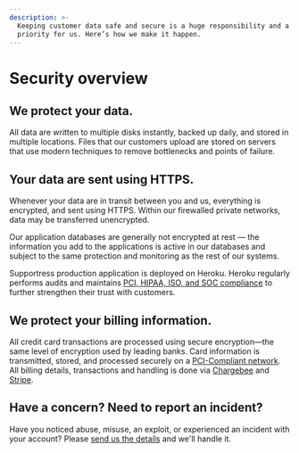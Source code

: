```yaml
---
description: >-
  Keeping customer data safe and secure is a huge responsibility and a top
  priority for us. Here’s how we make it happen.
---
```


# Security overview

## We protect your data.

All data are written to multiple disks instantly, backed up daily, and stored in multiple locations. Files that our customers upload are stored on servers that use modern techniques to remove bottlenecks and points of failure.

## Your data are sent using HTTPS.

Whenever your data are in transit between you and us, everything is encrypted, and sent using HTTPS. Within our firewalled private networks, data may be transferred unencrypted.

Our application databases are generally not encrypted at rest — the information you add to the applications is active in our databases and subject to the same protection and monitoring as the rest of our systems.

Supportress production application is deployed on Heroku. Heroku regularly performs audits and maintains [PCI, HIPAA, ISO, and SOC compliance](https://www.heroku.com/compliance) to further strengthen their trust with customers.

## We protect your billing information.

All credit card transactions are processed using secure encryption—the same level of encryption used by leading banks. Card information is transmitted, stored, and processed securely on a [PCI-Compliant network](https://en.wikipedia.org/wiki/Payment_Card_Industry_Data_Security_Standard). All billing details, transactions and handling is done via [Chargebee](https://www.chargebee.com/privacy/) and [Stripe](https://stripe.com/en-gr/privacy).

## Have a concern? Need to report an incident?

Have you noticed abuse, misuse, an exploit, or experienced an incident with your account? Please [send us the details](mailto:support@heavymelon.com) and we'll handle it.

